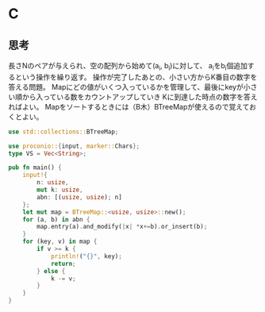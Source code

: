 # C
## 思考
長さNのペアが与えられ、空の配列から始めて(a<sub>i</sub>, b<sub>i</sub>)に対して、
a<sub>i</sub>をb<sub>i</sub>個追加するという操作を繰り返す。
操作が完了したあとの、小さい方からK番目の数字を答える問題。
Mapにどの値がいくつ入っているかを管理して、最後にkeyが小さい順から入っている数をカウントアップしていき
Kに到達した時点の数字を答えればよい。
Mapをソートするときには（B木）BTreeMapが使えるので覚えておくとよい。
```rust
use std::collections::BTreeMap;

use proconio::{input, marker::Chars};
type VS = Vec<String>;

pub fn main() {
    input!{
        n: usize,
        mut k: usize,
        abn: [(usize, usize); n]
    };
    let mut map = BTreeMap::<usize, usize>::new();
    for (a, b) in abn {
        map.entry(a).and_modify(|x| *x+=b).or_insert(b);
    }
    for (key, v) in map {
        if v >= k {
            println!("{}", key);
            return;
        } else {
            k -= v;
        }
    }
}
```